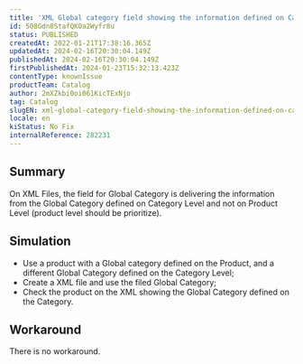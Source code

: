 ```yaml
---
title: 'XML Global category field showing the information defined on Category Global Level.'
id: 508Gdn8StafQKOa2Wyfr8u
status: PUBLISHED
createdAt: 2022-01-21T17:38:16.365Z
updatedAt: 2024-02-16T20:30:04.149Z
publishedAt: 2024-02-16T20:30:04.149Z
firstPublishedAt: 2024-01-23T15:32:13.423Z
contentType: knownIssue
productTeam: Catalog
author: 2mXZkbi0oi061KicTExNjo
tag: Catalog
slugEN: xml-global-category-field-showing-the-information-defined-on-category-global-level
locale: en
kiStatus: No Fix
internalReference: 282231
---
```


## Summary


On XML Files,  the field for Global Category is delivering the information from the Global Category defined on Category Level and not on Product Level (product level should be prioritize).


##

## Simulation


- Use a product with a Global category defined on the Product, and a different Global Category defined on the Category Level;
- Create a XML file and use the filed Global Category;
- Check the product on the XML showing the Global Category defined on the Category.


##

## Workaround


There is no workaround.

